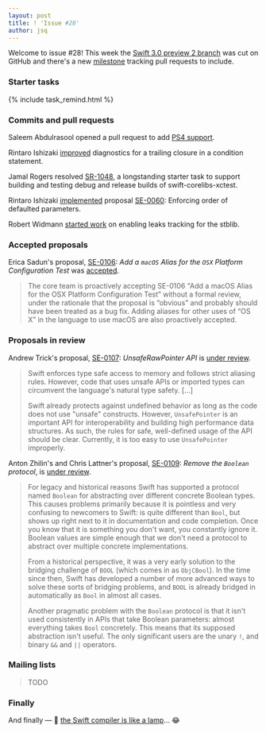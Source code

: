 ```yaml
---
layout: post
title: ! 'Issue #28'
author: jsq
---
```


Welcome to issue #28! This week the [Swift 3.0 preview 2 branch](https://github.com/apple/swift/tree/swift-3.0-preview-2-branch) was cut on GitHub and there's a new [milestone](https://github.com/apple/swift/pulls?q=milestone%3A%22Swift+3.0+Preview+2%22) tracking pull requests to include.

<!--excerpt-->

### Starter tasks

{% include task_remind.html %}

### Commits and pull requests

Saleem Abdulrasool opened a pull request to add [PS4 support](https://github.com/apple/swift/pull/3221).

Rintaro Ishizaki [improved](https://github.com/apple/swift/pull/3184) diagnostics for a trailing closure in a condition statement.

Jamal Rogers resolved [SR-1048](https://bugs.swift.org/browse/SR-1048), a longstanding starter task to support building and testing debug and release builds of swift-corelibs-xctest.

Rintaro Ishizaki [implemented](https://github.com/apple/swift/pull/3246) proposal [SE-0060](https://github.com/apple/swift-evolution/blob/master/proposals/0060-defaulted-parameter-order.md): Enforcing order of defaulted parameters.

Robert Widmann [started work](https://github.com/apple/swift/pull/3178) on enabling leaks tracking for the stblib.

### Accepted proposals

Erica Sadun's proposal, [SE-0106](https://github.com/apple/swift-evolution/blob/master/proposals/0106-rename-osx-to-macos.md): *Add a `macOS` Alias for the `OSX` Platform Configuration Test* was [accepted](https://lists.swift.org/pipermail/swift-evolution-announce/2016-June/000193.html).

> The core team is proactively accepting SE-0106 "Add a macOS Alias for the OSX Platform Configuration Test” without a formal review, under the rationale that the proposal is “obvious” and probably should have been treated as a bug fix.  Adding aliases for other uses of “OS X” in the language to use macOS are also proactively accepted.

### Proposals in review

Andrew Trick's proposal, [SE-0107](https://github.com/apple/swift-evolution/blob/master/proposals/0107-unsaferawpointer.md): *UnsafeRawPointer API* is [under review](https://lists.swift.org/pipermail/swift-evolution-announce/2016-June/000194.html).

> Swift enforces type safe access to memory and follows strict aliasing rules. However, code that uses unsafe APIs or imported types can circumvent the language's natural type safety. [...]
>
> Swift already protects against undefined behavior as long as the code does not use "unsafe" constructs. However, `UnsafePointer` is an important API for interoperability and building high performance data structures. As such, the rules for safe, well-defined usage of the API should be clear. Currently, it is too easy to use `UnsafePointer` improperly.

Anton Zhilin's and Chris Lattner's proposal, [SE-0109](https://github.com/apple/swift-evolution/blob/master/proposals/0109-remove-boolean.md): *Remove the `Boolean` protocol*, is [under review](https://lists.swift.org/pipermail/swift-evolution-announce/2016-June/000195.html).

> For legacy and historical reasons Swift has supported a protocol named `Boolean` for abstracting over different concrete Boolean types.  This causes problems primarily because it is pointless and very confusing to newcomers to Swift: is quite different than `Bool`, but shows up right next to it in documentation and  code completion.  Once you know that it is something you don't want, you constantly ignore it. Boolean values are simple enough that we don't need a protocol to abstract over multiple concrete implementations.
>
> From a historical perspective, it was a very early solution to the bridging challenge of `BOOL` (which comes in as `ObjCBool`).  In the time since then, Swift has developed a number of more advanced ways to solve these sorts of bridging problems, and `BOOL` is already bridged in automatically as `Bool` in almost all cases.
>
> Another pragmatic problem with the `Boolean` protocol is that it isn't used consistently in APIs that take Boolean parameters: almost everything takes `Bool` concretely.  This means that its supposed abstraction isn't useful. The only significant users are the unary `!`, and binary `&&` and `||` operators.

### Mailing lists

> TODO

### Finally

And finally &mdash; 🤔 [the Swift compiler is like a lamp](https://twitter.com/modocache/status/746429457406230528)... 😂
